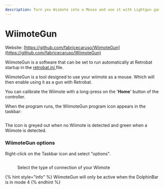 ```yaml
---
description: Turn you Wiimote into a Mouse and use it with Lightgun games.
---
```


# WiimoteGun

Website: [https://github.com/fabricecaruso/WiimoteGun](https://github.com/fabricecaruso/WiimoteGun)



WiimoteGun is a software that can be set to run automatically at Retrobat startup in the [retrobat.ini ](../../../advanced-features/retrobat.ini.md)file.

WiimoteGun is a tool designed to use your wiimote as a mouse. Which will then enable using it as a gun with Retrobat.

You can calibrate the Wiimote with a long-press on the '**Home**' button of the controller.



When the program runs, the WiimoteGun program icon appears in the taskbar:

<div align="left">

<figure><img src="https://i.imgur.com/ecKeyv4.png" alt=""><figcaption></figcaption></figure>

</div>

The icon is greyed out when no Wiimote is detected and green when a Wiimote is detected.

### WiimoteGun options

Right-click on the Taskbar icon and select "options".

<div align="left">

<figure><img src="https://i.imgur.com/xwMideE.png" alt=""><figcaption><p>Select the type of connection of your Wiimote</p></figcaption></figure>

</div>

{% hint style="info" %}
WiimoteGun will only be active when the DolphinBar is in mode 4
{% endhint %}
